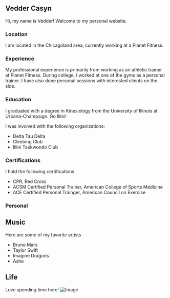 ## Vedder Casyn

Hi, my name is Vedder! Welcome to my personal website. 

### Location

I am located in the Chicagoland area, currently working at a Planet Fitness.

### Experience

My professional experience is primarily from working as an athletic trainer at Planet Fitness. During college, I worked at one of the gyms as a personal trainer. I have also done personal sessions with interested clients on the side. 

### Education

I graduated with a degree in Kinesiology from the University of Illinois at Urbana-Champaign. Go Illini!

I was involved with the following organizations:
* Delta Tau Delta
* Climbing Club
* Illini Taekwondo Club

### Certifications

I hold the following certifications
* CPR, Red Cross
* ACSM Certified Personal Trainer, American College of Sports Medicine
* ACE Certified Personal Trainger, American Council on Exercise

### Personal
## Music
Here are some of my favorite artists
* Bruno Mars 
* Taylor Swift
* Imagine Dragons
* Ashe
## Life
Love spending time here!
![Image](https://i.imgur.com/uTHNQT2.png)

